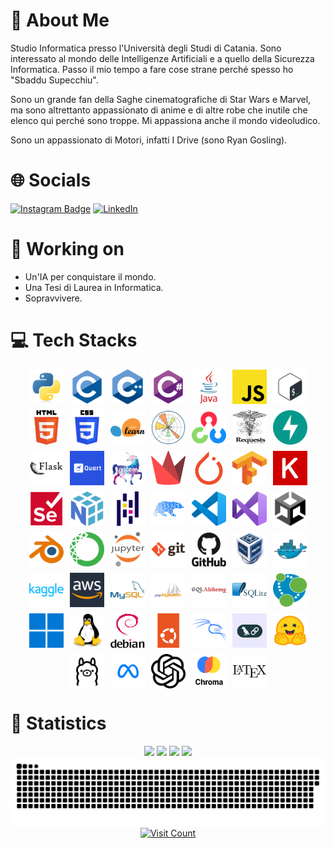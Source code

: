 # 💫 About Me
Studio Informatica presso l'Università degli Studi di Catania. Sono interessato al mondo delle Intelligenze Artificiali e a quello della Sicurezza Informatica. Passo il mio tempo a fare cose strane perché spesso ho "Sbaddu Supecchiu".

Sono un grande fan della Saghe cinematografiche di Star Wars e Marvel, ma sono altrettanto appassionato di anime e di altre robe che inutile che elenco qui perché sono troppe. Mi appassiona anche il mondo videoludico.

Sono un appassionato di Motori, infatti I Drive (sono Ryan Gosling).



# 🌐 Socials
[![Instagram Badge](https://img.shields.io/badge/Instagram-E4405F?style=for-the-badge&logo=instagram&logoColor=white)](https://www.instagram.com/giuseppe_bellamacina/)
[![LinkedIn](https://img.shields.io/badge/LinkedIn-%230077B5.svg?style=for-the-badge&logo=linkedin&logoColor=white)](https://www.linkedin.com/in/giuseppe-bellamacina-739b03204/)



# 🚀 Working on
- Un'IA per conquistare il mondo.
- Una Tesi di Laurea in Informatica.
- Sopravvivere.



# 💻 Tech Stacks
<div style="display: flex; flex-wrap: wrap; gap: 10px; justify-content: center;">
    <img src="assets/img/python-original.svg" alt="Python" title="Python" width="55" height="55">
    <img src="assets/img/c-original.svg" alt="C" title="C" width="55" height="55">
    <img src="assets/img/cplusplus-original.svg" alt="C++" title="C++" width="55" height="55">
    <img src="assets/img/csharp-original.svg" alt="C#" title="C#" width="55" height="55">
    <img src="assets/img/java-original-wordmark-removebg-preview.png" alt="Java" title="Java" width="55" height="55">
    <img src="assets/img/js.png" alt="Javascript" title="Javascript" width="55" height="55">
    <img src="assets/img/bash.png" alt="Bash" title="Bash" width="55" height="55">
    <img src="assets/img/white_bg_HTML5_logo_and_wordmark.svg.png" alt="HTML" title="HTML" width="55" height="55">
    <img src="assets/img/css.png" alt="CSS" title="CSS" width="55" height="55">
    <img src="assets/img/white_bg_scikitlearn-original.png" alt="Sklearn" title="Sklearn" width="55" height="55">
    <img src="assets/img/matplotlib-original.svg" alt="Matplotlib" title="Matplotlib" width="55" height="55">
    <img src="assets/img/opencv-original.svg" alt="OpenCV" title="OpenCV" width="55" height="55">
    <img src="assets/img/Requests_Python_Logo.png" alt="Requests" title="Requests" width="55" height="55">
    <img src="assets/img/fastapi.svg" alt="FastAPI" title="FastAPI" width="55" height="55">
    <img src="assets/img/white_bg_flask-original-wordmark.png" alt="Flask" title="Flask" width="55" height="55">
    <img src="assets/img/quart.png" alt="Quart" title="Quart" width="55" height="55">
    <img src="assets/img/white_bg_uvicorn.png" alt="Uvicorn" title="Uvicorn" width="55" height="55">
    <img src="assets/img/streamlit-mark-color.svg" alt="Streamlit" title="Streamlit" width="55" height="55">
    <img src="assets/img/pytorch-original.svg" alt="Pytorch" title="Pytorch" width="55" height="55">
    <img src="assets/img/tensorflow.png" alt="TensorFlow" title="TensorFlow" width="55" height="55">
    <img src="assets/img/keras-original.svg" alt="Keras" title="Keras" width="55" height="55">
    <img src="assets/img/selenium-original.svg" alt="Selenium" title="Selenium" width="55" height="55">
    <img src="assets/img/numpy-original.svg" alt="Numpy" title="Numpy" width="55" height="55">
    <img src="assets/img/white_bg_pandas-original.png" alt="Pandas" title="Pandas" width="55" height="55">
    <img src="assets/img/polars.png" alt="Polars" title="Polars" width="55" height="55">
    <img src="assets/img/vscode-original.svg" alt="VSCode" title="VSCode" width="55" height="55">
    <img src="assets/img/visualstudio-original.svg" alt="Visual Studio" title="Visual Studio" width="55" height="55">
    <img src="assets/img/white_bg_unity-original.png" alt="Unity" title="Unity" width="55" height="55">
    <img src="assets/img/blender-original-removebg-preview.png" alt="Blender" title="Blender" width="55" height="55">
    <img src="assets/img/white_bg_anaconda-original.png" alt="Anaconda" title="Anaconda" width="55" height="55">
    <img src="assets/img/jupyter-original-wordmark-removebg-preview.png" alt="Jupyter" title="Jupyter" width="55" height="55">
    <img src="assets/img/white_bg_git-original-wordmark.png" alt="Git" title="Git" width="55" height="55">
    <img src="assets/img/github-original-wordmark-removebg-preview.png" alt="GitHub" title="GitHub" width="55" height="55">
    <img src="assets/img/virtualbox.png" alt="VirtualBox" title="VirtualBox" width="55" height="55">
    <img src="assets/img/docker-original.svg" alt="Docker" title="Docker" width="55" height="55">
    <img src="assets/img/kaggle-original-wordmark.svg" alt="Kaggle" title="Kaggle" width="55" height="55">
    <img src="assets/img/aws.webp" alt="AWS" title="AWS" width="55" height="55">
    <img src="assets/img/mysql-original-wordmark-removebg-preview.png" alt="MySQL" title="MySQL" width="55" height="55">
    <img src="assets/img/white_bg_phpmyadmin-thumb.png" alt="PHPMyAdmin" title="PHPMyAdmin" width="55" height="55">
    <img src="assets/img/white_bg_sqlalchemy-original-wordmark.png" alt="SQLAlchemy" title="SQLAlchemy" width="55" height="55">
    <img src="assets/img/white_bg_sqlite-original-wordmark.png" alt="SQLite" title="SQLite" width="55" height="55">
    <img src="assets/img/white_bg_neo4j-icon-452x512-b63ajo4a.png" alt="Neo4j" title="Neo4j" width="55" height="55">
    <img src="assets/img/white_bg_windows11-original.png" alt="Windows" title="Windows" width="55" height="55">
    <img src="assets/img/linux-original.svg" alt="Linux" title="Linux" width="55" height="55">
    <img src="assets/img/white_bg_Debian_logo.png " alt="Debian" title="Debian" width="55" height="55">
    <img src="assets/img/ubuntu-original.svg" alt="Ubuntu" title="Ubuntu" width="55" height="55">
    <img src="assets/img/white_bg_kalilinux-original-wordmark.png" alt="Kali Linux" title="Kali Linux" width="55" height="55">
    <img src="assets/img/langchain.jpg" alt="LangChain" title="LangChain" width="55" height="55">
    <img src="assets/img/huggingface-2-removebg-preview.png" alt="HuggingFace" title="HuggingFace" width="55" height="55">
    <img src="assets/img/white_bg_ollamalogo.png" alt="Ollama" title="Ollama" width="55" height="55">
    <img src="assets/img/meta-6871457_1280.webp" alt="Meta" title="Meta" width="55" height="55">
    <img src="assets/img/white_bg_openai-2.png" alt="OpenAI" title="OpenAI" width="55" height="55">
    <img src="assets/img/chroma.png" alt="Chroma" title="Chroma" width="55" height="55">
    <img src="assets/img/white_bg_latex-original.png" alt="Latex" title="Latex" width="55" height="55">
</div>



# 🧪 Statistics
<center>
	<img src=https://github-profile-trophy.vercel.app/?username=GiuseppeBellamacina&title=MultipleLang,Repositories,Stars,Commits,Experience,Followers&theme=darkhub />
	<div style="display: inline-block;">
		<img src=https://github-readme-stats.vercel.app/api?username=GiuseppeBellamacina&show_icons=true&count_private=true&theme=tokyonight&include_all_commits=true />
		<img src=https://github-readme-stats.vercel.app/api/top-langs/?username=GiuseppeBellamacina&size_weight=0.01&count_weight=0.4&langs_count=20&hide=batchfile,shell,makefile&layout=compact&theme=tokyonight />
	</div>
	<img src=https://github-profile-summary-cards.vercel.app/api/cards/profile-details?username=GiuseppeBellamacina&theme=github_dark />
</center>



<div align="center">
 <img width="1000" src="assets/github-snake.svg" alt="snake"/>
</div>

<div align="center">
    <a href="https://visitcount.itsvg.in/api?id=GiuseppeBellamacina&icon=10&color=12">
        <img src="https://visitcount.itsvg.in/api?id=GiuseppeBellamacina&icon=10&color=12" alt="Visit Count"/>
    </a>
</div>